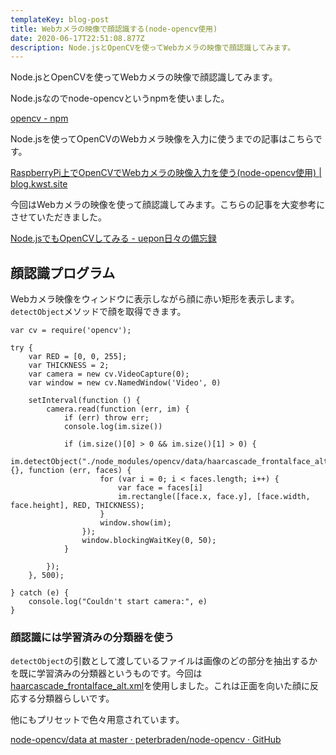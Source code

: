 ```yaml
---
templateKey: blog-post
title: Webカメラの映像で顔認識する(node-opencv使用)
date: 2020-06-17T22:51:08.877Z
description: Node.jsとOpenCVを使ってWebカメラの映像で顔認識してみます。
---
```

Node.jsとOpenCVを使ってWebカメラの映像で顔認識してみます。

Node.jsなのでnode-opencvというnpmを使いました。

[opencv - npm](https://www.npmjs.com/package/opencv)

Node.jsを使ってOpenCVのWebカメラ映像を入力に使うまでの記事はこちらです。

[RaspberryPi上でOpenCVでWebカメラの映像入力を使う(node-opencv使用) | blog.kwst.site](https://blog.kwst.site/202006141606/)

今回はWebカメラの映像を使って顔認識してみます。こちらの記事を大変参考にさせていただきました。

[Node.jsでもOpenCVしてみる - uepon日々の備忘録](https://uepon.hatenadiary.com/entry/2017/04/11/212009)

## 顔認識プログラム

Webカメラ映像をウィンドウに表示しながら顔に赤い矩形を表示します。`detectObject`メソッドで顔を取得できます。


```
var cv = require('opencv');

try {
    var RED = [0, 0, 255];
    var THICKNESS = 2;
    var camera = new cv.VideoCapture(0);
    var window = new cv.NamedWindow('Video', 0)

    setInterval(function () {
        camera.read(function (err, im) {
            if (err) throw err;
            console.log(im.size())

            if (im.size()[0] > 0 && im.size()[1] > 0) {
                im.detectObject("./node_modules/opencv/data/haarcascade_frontalface_alt.xml", {}, function (err, faces) {
                    for (var i = 0; i < faces.length; i++) {
                        var face = faces[i]
                        im.rectangle([face.x, face.y], [face.width, face.height], RED, THICKNESS);
                    }
                    window.show(im);
                });
                window.blockingWaitKey(0, 50);
            }

        });
    }, 500);

} catch (e) {
    console.log("Couldn't start camera:", e)
}
```

### 顔認識には学習済みの分類器を使う

`detectObject`の引数として渡しているファイルは画像のどの部分を抽出するかを既に学習済みの分類器というものです。今回は[haarcascade_frontalface_alt.xml](https://github.com/peterbraden/node-opencv/blob/master/data/haarcascade_frontalface_alt.xml)を使用しました。これは正面を向いた顔に反応する分類器らしいです。

他にもプリセットで色々用意されています。

[node-opencv/data at master · peterbraden/node-opencv · GitHub](https://github.com/peterbraden/node-opencv/tree/master/data)

